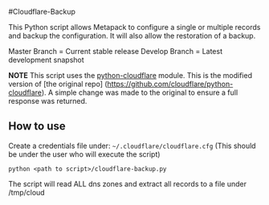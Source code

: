 #Cloudflare-Backup

This Python script allows Metapack to configure a single or multiple records and backup the configuration.
It will also allow the restoration of a backup.

Master Branch = Current stable release
Develop Branch = Latest development snapshot

**NOTE** This script uses the [python-cloudflare](https://github.com/f1gjam/python-cloudflare) module. This is the modified version of [the original repo]
(https://github.com/cloudflare/python-cloudflare). A simple change was made to the original to ensure a full response was returned.

## How to use ##

Create a credentials file under: `~/.cloudflare/cloudflare.cfg` (This should be under the user who will execute the script)

`python <path to script>/cloudflare-backup.py`

The script will read ALL dns zones and extract all records to a file under /tmp/cloud